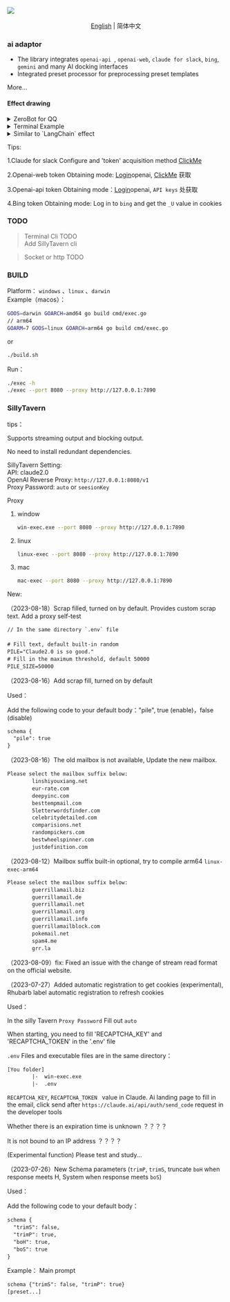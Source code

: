 ![](./images/describe-en.png)
<p align="center">
  <a href="README_en.md">English</a> |
  简体中文
</p>

### ai adaptor

* The library integrates `openai-api `, `openai-web`, `claude for slack`, `bing`, `gemini` and many AI docking interfaces
* Integrated preset processor for preprocessing preset templates

More...

#### Effect drawing

<details>
<summary>ZeroBot for QQ </summary>
<br/>
<a href="https://github.com/bincooo/ZeroBot-Plugin">【魔改ZeroBot-Plugin项目地址】</a>
<img src="resources/%E6%88%AA%E5%B1%8F2023-07-08%2000.02.13.png"  />
</details>

<details>
<summary>Terminal Example</summary>
<br/>
<img src="resources/%E6%88%AA%E5%B1%8F2023-07-08%2000.20.51.png"  />
</details>

<details>
<summary>Similar to `LangChain` effect</summary>
<br/>
Base preset：
<img src="resources/%E6%88%AA%E5%B1%8F2023-07-09%2005.58.49.png" />
<br/>
Set Intercetper chain：
<code>
<pre>
	lmt := MiaoX.NewCommonLimiter()
	if err := lmt.RegChain("embellish", &EmbellishInterceptor{}); err != nil {
		panic(err)
	}
</pre>
</code>
<img src="resources/%E6%88%AA%E5%B1%8F2023-07-09%2006.03.24.png" />
<br/>
Effect：
<img src="resources/%E6%88%AA%E5%B1%8F2023-07-09%2006.08.03.png" />
</details>

Tips:

1.Claude for slack Configure and 'token' acquisition method [ClickMe](https://github.com/bincooo/claude-api)

2.Openai-web token Obtaining mode: [Login](http://chat.openai.com/)openai,  [ClickMe](https://chat.openai.com/api/auth/session) 获取

3.Openai-api token Obtaining mode：[Login](https://platform.openai.com/)openai, `API keys` 处获取

4.Bing token Obtaining mode:  Log in to `bing` and get the `_U` value in cookies

### TODO

> Terminal Cli TODO <br>
> Add SillyTavern cli

> Socket or http TODO


### BUILD

Platform：
    `windows` 、`linux` 、`darwin` <br>
Example（macos）：
```bash
GOOS=darwin GOARCH=amd64 go build cmd/exec.go
// arm64
GOARM=7 GOOS=linux GOARCH=arm64 go build cmd/exec.go
```
or
```bash
./build.sh
```

Run：
```bash
./exec -h
./exec --port 8080 --proxy http://127.0.0.1:7890
```


### SillyTavern



tips：


Supports streaming output and blocking output.

No need to install redundant dependencies.


SillyTavern Setting:<br/>
API: claude2.0<br/>
OpenAI Reverse Proxy: `http://127.0.0.1:8080/v1`<br/>
Proxy Password: `auto` or `seesionKey`<br/>



Proxy

1. window

   ```bash
   win-exec.exe --port 8080 --proxy http://127.0.0.1:7890
   ```

2. linux

   ```bash
   linux-exec --port 8080 --proxy http://127.0.0.1:7890
   ```

3. mac

   ```bash
   mac-exec --port 8080 --proxy http://127.0.0.1:7890
   ```

   

New: 

（2023-08-18）Scrap filled, turned on by default. Provides custom scrap text. Add a proxy self-test

```tex
// In the same directory `.env` file

# Fill text, default built-in random
PILE="Claude2.0 is so good."
# Fill in the maximum threshold, default 50000
PILE_SIZE=50000
```

（2023-08-16）Add scrap fill, turned on by default

Used：

Add the following code to your default body："pile", true (enable)，false (disable)

```tex
schema {
  "pile": true
}
```



（2023-08-16）The old mailbox is not available, Update the new mailbox.

```bash
Please select the mailbox suffix below:
        linshiyouxiang.net
        eur-rate.com
        deepyinc.com
        besttempmail.com
        5letterwordsfinder.com
        celebritydetailed.com
        comparisions.net
        randompickers.com
        bestwheelspinner.com
        justdefinition.com
```



（2023-08-12）Mailbox suffix built-in optional, try to compile arm64 `linux-exec-arm64`

```bash
Please select the mailbox suffix below:
        guerrillamail.biz
        guerrillamail.de
        guerrillamail.net
        guerrillamail.org
        guerrillamail.info
        guerrillamailblock.com
        pokemail.net
        spam4.me
        grr.la
```



（2023-08-09）fix: Fixed an issue with the change of stream read format on the official website.




（2023-07-27）Added automatic registration to get cookies (experimental), Rhubarb label automatic registration to refresh cookies

Used：

In the silly Tavern `Proxy Password` Fill out `auto`

When starting, you need to fill 'RECAPTCHA_KEY' and 'RECAPTCHA_TOKEN' in the '.env' file

`.env` Files and executable files are in the same directory：

```tex
[You folder]
		|-  win-exec.exe
		|-  .env
```

`RECAPTCHA_KEY`, `RECAPTCHA_TOKEN ` value in Claude. Ai landing page to fill in the email, click send after ` https://claude.ai/api/auth/send_code ` request in the developer tools

Whether there is an expiration time is unknown ？？？？

It is not bound to an IP address ？？？？

(Experimental function) Please test and study...





（2023-07-26）New Schema parameters (`trimP`, `trimS`, truncate `boH` when response meets H, System when response meets `boS`)

Used：

Add the following code to your default body：

```tex
schema {
  "trimS": false,
  "trimP": true,
  "boH": true,
  "boS": true
}
```

Example：
Main prompt
```tex
schema {"trimS": false, "trimP": true}
[preset...]
```
